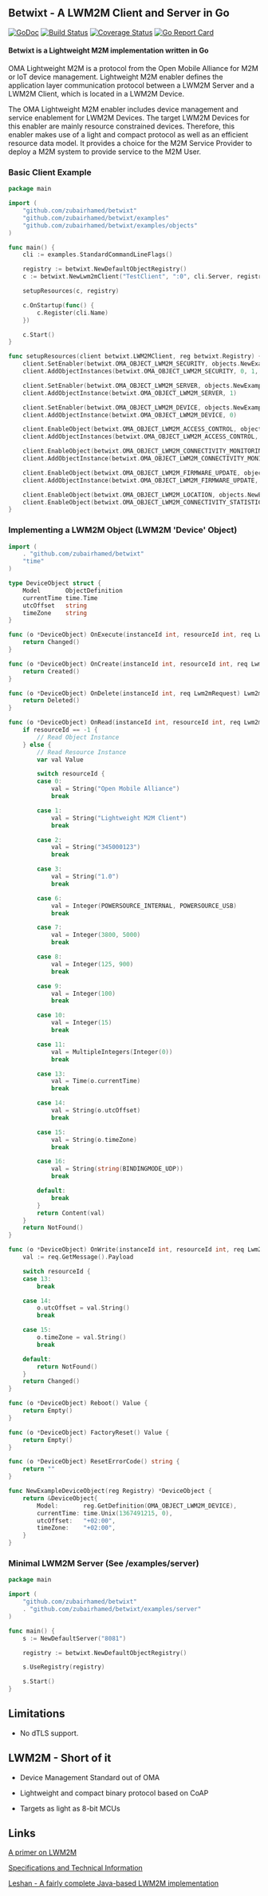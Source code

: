 ## Betwixt - A LWM2M Client and Server in Go
[![GoDoc](https://godoc.org/github.com/zubairhamed/betwixt?status.svg)](https://godoc.org/github.com/zubairhamed/betwixt)
[![Build Status](https://drone.io/github.com/zubairhamed/betwixt/status.png)](https://drone.io/github.com/zubairhamed/betwixt/latest)
[![Coverage Status](https://coveralls.io/repos/zubairhamed/betwixt/badge.svg?branch=master)](https://coveralls.io/r/zubairhamed/betwixt?branch=master)
[![Go Report Card](https://goreportcard.com/badge/github.com/zubairhamed/betwixt)](https://goreportcard.com/report/github.com/zubairhamed/betwixt)

#### Betwixt is a Lightweight M2M implementation written in Go
OMA Lightweight M2M is a protocol from the Open Mobile Alliance for M2M or IoT device management. Lightweight M2M enabler defines the application layer communication protocol between a LWM2M Server and a LWM2M Client, which is located in a LWM2M Device. 

The OMA Lightweight M2M enabler includes device management and service enablement for LWM2M Devices. The target LWM2M Devices for this enabler are mainly resource constrained devices. Therefore, this enabler makes use of a light and compact protocol as well as an efficient resource data model. It provides a choice for the M2M Service Provider to deploy a M2M system to provide service to the M2M User. 

### Basic Client Example
```go
package main

import (
    "github.com/zubairhamed/betwixt"
	"github.com/zubairhamed/betwixt/examples"
	"github.com/zubairhamed/betwixt/examples/objects"
)

func main() {
	cli := examples.StandardCommandLineFlags()

	registry := betwixt.NewDefaultObjectRegistry()
	c := betwixt.NewLwm2mClient("TestClient", ":0", cli.Server, registry)

	setupResources(c, registry)

	c.OnStartup(func() {
		c.Register(cli.Name)
	})

	c.Start()
}

func setupResources(client betwixt.LWM2MClient, reg betwixt.Registry) {
	client.SetEnabler(betwixt.OMA_OBJECT_LWM2M_SECURITY, objects.NewExampleSecurityObject(reg))
	client.AddObjectInstances(betwixt.OMA_OBJECT_LWM2M_SECURITY, 0, 1, 2)

	client.SetEnabler(betwixt.OMA_OBJECT_LWM2M_SERVER, objects.NewExampleServerObject(reg))
	client.AddObjectInstance(betwixt.OMA_OBJECT_LWM2M_SERVER, 1)

	client.SetEnabler(betwixt.OMA_OBJECT_LWM2M_DEVICE, objects.NewExampleDeviceObject(reg))
	client.AddObjectInstance(betwixt.OMA_OBJECT_LWM2M_DEVICE, 0)

	client.EnableObject(betwixt.OMA_OBJECT_LWM2M_ACCESS_CONTROL, objects.NewExampleAccessControlObject(reg))
	client.AddObjectInstances(betwixt.OMA_OBJECT_LWM2M_ACCESS_CONTROL, 0, 1, 2)

	client.EnableObject(betwixt.OMA_OBJECT_LWM2M_CONNECTIVITY_MONITORING, objects.NewExampleConnectivityMonitoringObject(reg))
	client.AddObjectInstance(betwixt.OMA_OBJECT_LWM2M_CONNECTIVITY_MONITORING, 0)

	client.EnableObject(betwixt.OMA_OBJECT_LWM2M_FIRMWARE_UPDATE, objects.NewExampleFirmwareUpdateObject(reg))
	client.AddObjectInstance(betwixt.OMA_OBJECT_LWM2M_FIRMWARE_UPDATE, 0)

	client.EnableObject(betwixt.OMA_OBJECT_LWM2M_LOCATION, objects.NewExampleLocationObject(reg))
	client.EnableObject(betwixt.OMA_OBJECT_LWM2M_CONNECTIVITY_STATISTICS, objects.NewExampleConnectivityStatisticsObject(reg))
}
```

### Implementing a LWM2M Object (LWM2M 'Device' Object)
```go
import (
	. "github.com/zubairhamed/betwixt"
	"time"
)

type DeviceObject struct {
	Model       ObjectDefinition
	currentTime time.Time
	utcOffset   string
	timeZone    string
}

func (o *DeviceObject) OnExecute(instanceId int, resourceId int, req Lwm2mRequest) Lwm2mResponse {
	return Changed()
}

func (o *DeviceObject) OnCreate(instanceId int, resourceId int, req Lwm2mRequest) Lwm2mResponse {
	return Created()
}

func (o *DeviceObject) OnDelete(instanceId int, req Lwm2mRequest) Lwm2mResponse {
	return Deleted()
}

func (o *DeviceObject) OnRead(instanceId int, resourceId int, req Lwm2mRequest) Lwm2mResponse {
	if resourceId == -1 {
		// Read Object Instance
	} else {
		// Read Resource Instance
		var val Value

		switch resourceId {
		case 0:
			val = String("Open Mobile Alliance")
			break

		case 1:
			val = String("Lightweight M2M Client")
			break

		case 2:
			val = String("345000123")
			break

		case 3:
			val = String("1.0")
			break

		case 6:
			val = Integer(POWERSOURCE_INTERNAL, POWERSOURCE_USB)
			break

		case 7:
			val = Integer(3800, 5000)
			break

		case 8:
			val = Integer(125, 900)
			break

		case 9:
			val = Integer(100)
			break

		case 10:
			val = Integer(15)
			break

		case 11:
			val = MultipleIntegers(Integer(0))
			break

		case 13:
			val = Time(o.currentTime)
			break

		case 14:
			val = String(o.utcOffset)
			break

		case 15:
			val = String(o.timeZone)
			break

		case 16:
			val = String(string(BINDINGMODE_UDP))
			break

		default:
			break
		}
		return Content(val)
	}
	return NotFound()
}

func (o *DeviceObject) OnWrite(instanceId int, resourceId int, req Lwm2mRequest) Lwm2mResponse {
	val := req.GetMessage().Payload

	switch resourceId {
	case 13:
		break

	case 14:
		o.utcOffset = val.String()
		break

	case 15:
		o.timeZone = val.String()
		break

	default:
		return NotFound()
	}
	return Changed()
}

func (o *DeviceObject) Reboot() Value {
	return Empty()
}

func (o *DeviceObject) FactoryReset() Value {
	return Empty()
}

func (o *DeviceObject) ResetErrorCode() string {
	return ""
}

func NewExampleDeviceObject(reg Registry) *DeviceObject {
	return &DeviceObject{
		Model:       reg.GetDefinition(OMA_OBJECT_LWM2M_DEVICE),
		currentTime: time.Unix(1367491215, 0),
		utcOffset:   "+02:00",
		timeZone:    "+02:00",
	}
}
```

### Minimal LWM2M Server (See /examples/server)
```go
package main

import (
	"github.com/zubairhamed/betwixt"
	. "github.com/zubairhamed/betwixt/examples/server"
)

func main() {
	s := NewDefaultServer("8081")

	registry := betwixt.NewDefaultObjectRegistry()

	s.UseRegistry(registry)

	s.Start()
}

```

## Limitations
- No dTLS support.

## LWM2M - Short of it
- Device Management Standard out of OMA

- Lightweight and compact binary protocol based on CoAP

- Targets as light as 8-bit MCUs

## Links
[A primer on LWM2M](http://www.slideshare.net/zdshelby/oma-lightweightm2-mtutorial)

[Specifications and Technical Information](http://technical.openmobilealliance.org/Technical/technical-information/release-program/current-releases/oma-lightweightm2m-v1-0)

[Leshan - A fairly complete Java-based LWM2M implementation](https://github.com/eclipse/leshan)


